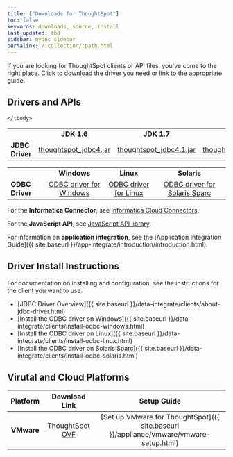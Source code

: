 ```yaml
---
title: ["Downloads for ThoughtSpot"]
toc: false
keywords: downloads, source, install
last_updated: tbd
sidebar: mydoc_sidebar
permalink: /:collection/:path.html
---
```


If you are looking for ThoughtSpot clients or API files, you've come to the right place. Click to download the driver you need or link to the appropriate guide.

## Drivers and APIs

<table padding="1" class="mt-responsive-table mt-responsive-table" table="table">
    <tbody>
        <tr>
            <td class="mt-column-width-20 mt-noheading">&nbsp;</td>
            <td class="mt-column-width-25 mt-noheading" style="text-align:center;"><strong>JDK 1.6</strong></td>
            <td class="mt-column-width-30 mt-noheading" style="text-align:center;"><strong>JDK 1.7</strong></td>
            <td class="mt-column-width-25 mt-noheading" style="text-align:center;"><strong>JDK 1.8</strong></td>
        </tr>
        <tr>
            <td class="mt-column-width-20 mt-noheading"><strong>JDBC Driver</strong></td>
            <td class="mt-column-width-25 mt-noheading" style="text-align:center;"><a href="https://thoughtspot.egnyte.com/dl/kgchCbYEOB/thoughtspot_jdbc4.jar_">thoughtspot_jdbc4.jar</a></td>
            <td class="mt-column-width-30 mt-noheading" style="text-align:center;"><a href="https://thoughtspot.egnyte.com/dl/rVPrgIvZgm/thoughtspot_jdbc41.jar_">thoughtspot_jdbc4.1.jar</a></td>
            <td class="mt-column-width-25 mt-noheading" style="text-align:center;"><a href="https://thoughtspot.egnyte.com/dl/zLB4BxerrC/thoughtspot_jdbc42.jar_">thoughtspot_jdbc4.2.jar</a></td>
        </tr>

    </tbody>
</table>

<table padding="1" class="mt-responsive-table mt-responsive-table" table="table">
    <tbody>
        <tr>
            <td class="mt-column-width-20 mt-noheading">&nbsp;</td>
            <td class="mt-column-width-25 mt-noheading" style="text-align:center;"><strong>Windows</strong></td>
            <td class="mt-column-width-30 mt-noheading" style="text-align:center;"><strong>Linux</strong></td>
            <td class="mt-column-width-25 mt-noheading" style="text-align:center;"><strong>Solaris</strong></td>
        </tr>
        <tr>
            <td class="mt-column-width-20 mt-noheading"><strong>ODBC Driver</strong></td>
            <td class="mt-column-width-25 mt-noheading" style="text-align:center;"><a title="@api/deki/files/3640/ThoughtSpot_windows_odbc_4.2.zip" rel="internal" class="iconitext-16 ext-zip" href="https://thoughtspot.egnyte.com/dl/MrljBtxjri">ODBC driver for Windows</a></td>
            <td class="mt-column-width-30 mt-noheading" style="text-align:center;"><a title="ThoughtSpot_odbc_linux_3.4.tar.gz" rel="internal" class="iconitext-16 ext-gz" href="https://thoughtspot.egnyte.com/dl/hFbkjmVbDZ">ODBC driver for Linux</a></td>
            <td class="mt-column-width-25 mt-noheading" style="text-align:center;"><a title="ThoughtSpot_odbc_solaris_sparc_4.2.tar.gz" rel="internal" class="iconitext-16 ext-gz" href="https://thoughtspot.egnyte.com/dl/xyKZdKw6P3">ODBC driver for Solaris&nbsp;Sparc</a></td>
        </tr>
    </tbody>
</table>

For the <strong>Informatica Connector</strong>, see <a href="http://www.informatica.com/products/cloud-integration/connectivity/connectors.html" rel="external nofollow" class="external">Informatica&nbsp;Cloud&nbsp;Connectors</a>.

For the <strong>JavaScript API</strong>, see <a title="api.min.js" rel="internal" class="iconitext-16 ext-js" href="https://thoughtspot.egnyte.com/dl/D8tbICaVbR">JavaScript API library</a>.

For information on <strong>application integration</strong>, see the [Application Integration Guide]({{ site.baseurl }}/app-integrate/introduction/introduction.html).

## Driver Install Instructions

For documentation on installing and configuration, see the instructions for the client you want to use:

* [JDBC Driver Overview]({{ site.baseurl }}/data-integrate/clients/about-jdbc-driver.html)
* [Install the ODBC driver on Windows]({{ site.baseurl }}/data-integrate/clients/install-odbc-windows.html)
* [Install the ODBC driver on Linux]({{ site.baseurl }}/data-integrate/clients/install-odbc-linux.html)
* [Install the ODBC driver on Solaris Sparc]({{ site.baseurl }}/data-integrate/clients/install-odbc-solaris.html)

## Virutal and Cloud Platforms

| Platform                                                |   Download Link |     Setup Guide |
| :-----------------------:                               | :-------------: | :-------------: |
| **VMware** | [ThoughtSpot OVF](https://thoughtspot.egnyte.com/dl/iWvEqo76Pr) | [Set up VMware for ThoughtSpot]({{ site.baseurl }}/appliance/vmware/vmware-setup.html) |
